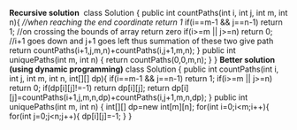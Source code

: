 **Recursive solution**
​
class Solution {
public int countPaths(int i, int j, int m, int n){
*//when reaching the end coordinate return 1*
if(i==m-1 && j==n-1) return 1;
//on crossing the bounds of array return zero
if(i>=m || j>=n) return 0;
//i+1 goes down and j+1 goes left thus summation of these two give path
return countPaths(i+1,j,m,n)+countPaths(i,j+1,m,n);
}
public int uniquePaths(int m, int n) {
return countPaths(0,0,m,n);
}
}
​
**Better solution (using dynamic programming)**
class Solution {
public int countPaths(int i, int j, int m, int n, int[][] dp){
if(i==m-1 && j==n-1) return 1;
if(i>=m || j>=n) return 0;
if(dp[i][j]!=-1) return dp[i][j];
return dp[i][j]=countPaths(i+1,j,m,n,dp)+countPaths(i,j+1,m,n,dp);
}
public int uniquePaths(int m, int n) {
int[][] dp=new int[m][n];
for(int i=0;i<m;i++){
for(int j=0;j<n;j++){
dp[i][j]=-1;
}
}